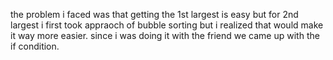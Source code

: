 the problem i faced was that getting the 1st largest is easy but for 2nd largest i first took appraoch of bubble sorting but i realized that would make it way more easier. since i was doing it with the friend we came up with the if condition.
